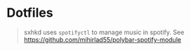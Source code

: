 # Dotfiles

> sxhkd uses `spotifyctl` to manage music in spotify. See https://github.com/mihirlad55/polybar-spotify-module
